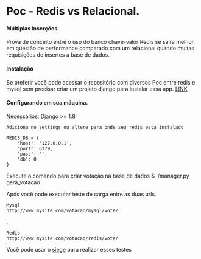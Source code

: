 Poc - Redis vs Relacional. 
===================

#### Múltiplas Inserções.
Prova de conceito entre o uso do banco chave-valor Redis se saíra melhor em questão de performance comparado com um relacional quando muitas requisições de insertes a base de dados.

#### Instalação
Se preferir você pode acessar o repositório com diversos Poc entre redis e mysql sem precisar criar um projeto django para instalar essa app. [LINK](https://github.com/douglasbastos/redis_practice_with_django)

#### Configurando em sua máquina.

Necessários:
Django >= 1.8

    Adiciona no settings ou altere para onde seu redis está instalado
    
    REDIS_DB = {
        'host': '127.0.0.1',
        'port': 6379,
        'pass': '',
        'db': 0
    }

Execute o comando para criar votação na base de dados
    $ ./manager.py gera_votacao

Após você pode executar teste de carga entre as duas urls.

    Mysql
    http://www.mysite.com/votacao/mysql/vote/
.

    Redis
    http://www.mysite.com/votacao/redis/vote/

Você pode usar o [siege](https://www.joedog.org/siege-manual/) para realizar esses testes